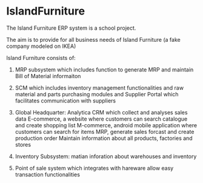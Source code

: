 IslandFurniture
===============
The Island Furniture ERP system is a school project.

The aim is to provide for all business needs of Island Furniture (a fake company modeled on IKEA)

Island Furniture consists of:

1. MRP subsystem which includes function to generate MRP and maintain Bill of Material informaiton

2. SCM which includes inventory management functionalities and raw material and parts purchasing modules and Supplier Portal 
   which facilitates communication with suppliers
   
3. Global Headquarter: Analytica CRM which collect and analyses sales data
                       E-commerce, a website where customers can search catalogue and create shopping list
                       M-commerce, android mobile application where customers can search for items
                       MRP, generate sales forcast and create production order
                       Maintain information about all products, factories and stores
              
4. Inventory Subsystem: matian inforation about warehouses and inventory

5. Point of sale system which integrates with hareware allow easy transaction functionalities
